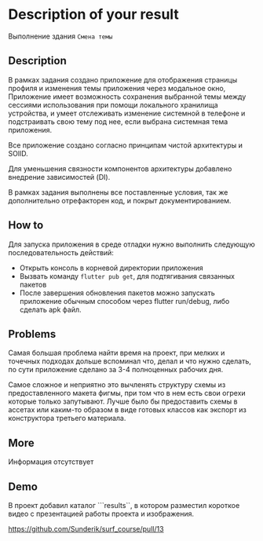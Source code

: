 # Description of your result

Выполнение здания ```Смена темы```

## Description

В рамках задания создано приложение для отображения страницы профиля и изменения темы приложения через модальное окно,
Приложение имеет возможность сохранения выбранной темы между сессиями использования при помощи локального хранилища
устройства, и умеет отслеживать изменение системной в телефоне и подстраивать свою тему под нее, если выбрана системная
тема приложения.

Все приложение создано согласно принципам чистой архитектуры и SOlID.

Для уменьшения связности компонентов архитектуры добавлено внедрение зависимостей (DI).

В рамках задания выполнены все поставленные условия, так же дополнительно отрефакторен код, и покрыт документированием.

## How to

Для запуска приложения в среде отладки нужно выполнить следующую последовательность действий:

- Открыть консоль в корневой директории приложения
- Вызвать команду `flutter pub get`, для подтягивания связанных пакетов
- После завершения обновления пакетов можно запускать приложение обычным способом через flutter run/debug, либо сделать
  apk файл.

## Problems

Самая большая проблема найти время на проект, при мелких и точечных подходах дольше вспоминал что, делал и что нужно
сделать,
по сути приложение сделано за 3-4 полноценных рабочих дня.

Самое сложное и неприятно это вычленять структуру схемы из предоставленного макета фигмы, при том что в нем есть свои
огрехи которые только запутывают. Лучше было бы предоставить схемы в ассетах или каким-то образом в виде готовых классов
как экспорт из конструктора третьего материала.

## More

Информация отсутствует

## Demo

В проект добавил каталог ```results``, в котором разместил короткое видео с презентацией работы проекта и
изображения.


https://github.com/Sunderik/surf_course/pull/13